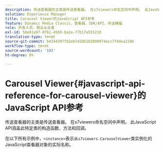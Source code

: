 ```yaml
---
description: 传送查看器的主类是传送查看器。 在s7viewers命名空间中声明。 此JavaScript API涵盖此特定类的构造函数、方法和回调。
solution: Experience Manager
title: Carousel Viewer的JavaScript API参考
feature: Dynamic Media Classic，查看器，SDK/API，传送横幅
role: 开发人员，商业从业者
exl-id: 58e01a97-0761-4569-8a2e-77b17a55521d
translation-type: tm+mt
source-git-commit: b4344397f82eb7d2d61020909f4acc7fddea210b
workflow-type: tm+mt
source-wordcount: '102'
ht-degree: 0%

---
```


# Carousel Viewer{#javascript-api-reference-for-carousel-viewer}的JavaScript API参考

传送查看器的主类是传送查看器。 在s7viewers命名空间中声明。 此JavaScript API涵盖此特定类的构造函数、方法和回调。

在以下所有示例中，`<instance>`表示从`s7viewers.CarouselViewer`类实例化的JavaScript查看器对象的实际名称。

